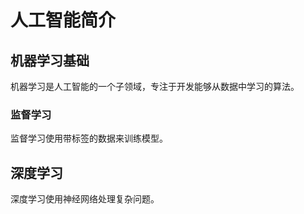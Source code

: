 
# 人工智能简介

## 机器学习基础
机器学习是人工智能的一个子领域，专注于开发能够从数据中学习的算法。

### 监督学习
监督学习使用带标签的数据来训练模型。

## 深度学习
深度学习使用神经网络处理复杂问题。
